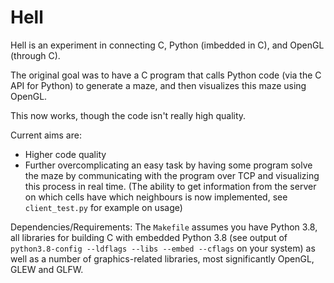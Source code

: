 # Hell

Hell is an experiment in connecting C, Python (imbedded in C), and OpenGL (through C).

The original goal was to have a C program that calls Python code (via the C API for Python) to generate a maze, and then visualizes this maze using OpenGL.

This now works, though the code isn't really high quality.

Current aims are:
- Higher code quality
- Further overcomplicating an easy task by having some program solve the maze by communicating with the program over TCP and visualizing this process in real time. (The ability to get information from the server on which cells have which neighbours is now implemented, see `client_test.py` for example on usage)

Dependencies/Requirements:
The `Makefile` assumes you have Python 3.8, all libraries for building C with embedded Python 3.8 (see output of `python3.8-config --ldflags --libs --embed --cflags` on your system) as well as a number of graphics-related libraries, most significantly OpenGL, GLEW and GLFW.
